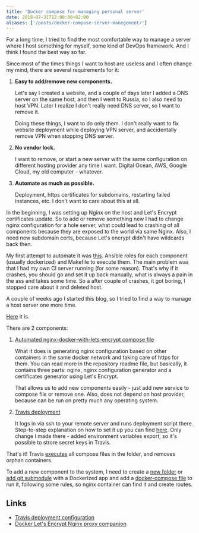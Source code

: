 ```yaml
---
title: 'Docker compose for managing personal server'
date: 2018-07-31T12:00:00+02:00
aliases: ['/posts/docker-compose-server-manegement/']
---
```


For a long time, I tried to find the most comfortable way to manage a server where I host
something for myself, some kind of DevOps framework. And I think I found the best way so far.

Since most of the times things I want to host are useless and I often change my mind,
there are several requirements for it:

1. **Easy to add/remove new components.**

   Let's say I created a website, and a couple of days later I added a DNS server
   on the same host, and then I went to Russia, so I also need to host VPN. Later
   I realize I don't really need DNS server, so I want to remove it.

   Doing these things, I want to do only them. I don't really want to fix website
   deployment while deploying VPN server, and accidentally remove VPN when stopping DNS server.

2. **No vendor lock.**

   I want to remove, or start a new server with the same configuration on
   different hosting provider any time I want. Digital Ocean, AWS, Google Cloud,
   my old computer - whatever.

3. **Automate as much as possible.**

   Deployment, https certificates for subdomains, restarting failed instances, etc.
   I don't want to care about this at all.

In the beginning, I was setting up Nginx on the host and Let's Encrypt certificates update.
So to add or remove something new I had to change nginx configuration for a hole server,
what could lead to crashing of all components because they are exposed to the world via
same Nginx. Also, I need new subdomain certs, because Let's encrypt didn't have
wildcards back then.

My first attempt to automate it was [this](https://github.com/ngalayko/my_server). Ansible roles
for each component (usually dockerized) and Makefile to execute them. The main problem was
that I had my own CI server running (for some reason).
That's why if it crashes, you should go and set it up back manually,
what is always a pain in the ass and takes some time. So a after couple of crashes,
it got boring, I stopped care about it and deleted host.

A couple of weeks ago I started this blog, so I tried to find a way to manage a host
server one more time.

[Here](https://github.com/ngalayko/server) it is.

There are 2 components:

1. [Automated nginx-docker-with-lets-encrypt compose file](https://github.com/ngalayko/server/blob/master/docker-compose.yml)

   What it does is generating nginx configuration based on other containers in the
   same docker network and taking care of https for them. You can read more in the
   repository readme file, but basically, it contains three parts: nginx, nginx configuration generator
   and a certificates generator using Let's Encrypt.

   That allows us to add new components easily - just add new service to compose file
   or remove one. Also, does not depend on host provider, because can be run on
   pretty much any operating system.

2. [Travis deployment](https://github.com/ngalayko/server/tree/master/.travis)

   It logs in via ssh to your remote server and runs deployment script there.
   Step-to-step explanation on how to set it up you can find
   [here](https://gist.github.com/nickbclifford/16c5be884c8a15dca02dca09f65f97bd).
   Only change I made there - added environment variables export, so it's possible
   to strore secret keys in Travis.

That's it! Travis [executes](https://github.com/ngalayko/server/blob/master/scripts/update.sh) all compose files
in the folder, and removes orphan containers.

To add a new component to the system, I need to create a [new folder](https://github.com/ngalayko/server/tree/master/blog)
or [add git submodule](https://github.com/umputun/remark/tree/e278da3cd074b86c5d59359e4f1c615ab6f98b93) with a Dockerized
app and add a [docker-compose file](https://github.com/ngalayko/server/blob/master/docker-compose.dns.yml)
to run it, following some rules, so nginx container can find it and create routes.

## Links

- [Travis deployment configuration](https://gist.github.com/nickbclifford/16c5be884c8a15dca02dca09f65f97bd)
- [Docker Let's Encrypt Nginx proxy companion](https://github.com/JrCs/docker-letsencrypt-nginx-proxy-companion)
